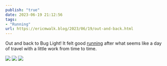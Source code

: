 ```yaml
---
publish: "true"
date: 2023-06-19 21:12:56
tags:
- "Running"
url: https://ericmwalk.blog/2023/06/19/out-and-back.html
---
```

Out and back to Bug Light! It felt good [running](https://strava.com/activities/9297923464) after what seems like a day of travel with a little work from time to time.

![](https://ericmwalk.blog/uploads/2023/1bf8a4f51e.jpg)
![](https://ericmwalk.blog/uploads/2023/1f33dcd3a1.jpg)
![](https://ericmwalk.blog/uploads/2023/5473e4f57a.jpg)
